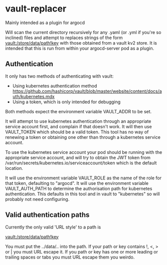 # vault-replacer

Mainly intended as a plugin for argocd

Will scan the current directory recursively for any .yaml (or .yml if you're so inclined) files and attempt to replaces strings of the form <vault:/store/data/path!key> with those obtained from a vault kv2 store. It is intended that this is run from within your argocd-server pod as a plugin.

## Authentication

It only has two methods of authenticating with vault:
* Using kubernetes authentication method https://github.com/hashicorp/vault/blob/master/website/content/docs/auth/kubernetes.mdx
* Using a token, which is only intended for debugging

Both methods expect the environment variable VAULT_ADDR to be set.

It will attempt to use kubernetes authentication through an appropriate service account first, and complain if that doesn't work. It will then use VAULT_TOKEN which should be a valid token. This tool has no way of renewing a token or obtaining one other than through a kubernetes service account.

To use the kubernetes service account your pod should be running with the appropriate service account, and will try to obtain the JWT token from /var/run/secrets/kubernetes.io/serviceaccount/token which is the default location.

It will use the environment variable VAULT_ROLE as the name of the role for that token, defaulting to "argocd".
It will use the environment variable VAULT_AUTH_PATH to determine the authorisation path for kubernetes authentication. This defaults in this tool and in vault to "kubernetes" so will probably not need configuring.

## Valid authentication paths

Currently the only valid 'URL style' to a path is

<vault:/store/data/path!key>

You must put the ../data/.. into the path. If your path or key contains !, <, > or | you must URL escape it. If you path or key has one or more leading or trailing spaces or tabs you must URL escape them you weirdo.

